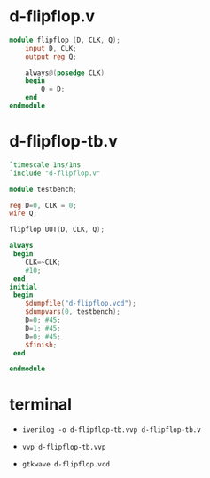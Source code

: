 # d-flipflop.v
```verilog
module flipflop (D, CLK, Q);
    input D, CLK;
    output reg Q;

    always@(posedge CLK)
    begin
        Q = D;
    end
endmodule
```
# d-flipflop-tb.v

```verilog
`timescale 1ns/1ns
`include "d-flipflop.v"

module testbench;

reg D=0, CLK = 0; 
wire Q;

flipflop UUT(D, CLK, Q);

always 
 begin
    CLK=~CLK;
    #10;
 end
initial
 begin
    $dumpfile("d-flipflop.vcd");
    $dumpvars(0, testbench);
    D=0; #45;
    D=1; #45;
    D=0; #45;
    $finish;
 end    

endmodule
```
# terminal

 - `iverilog -o d-flipflop-tb.vvp d-flipflop-tb.v`

 - `vvp d-flipflop-tb.vvp`

 - `gtkwave d-flipflop.vcd`

